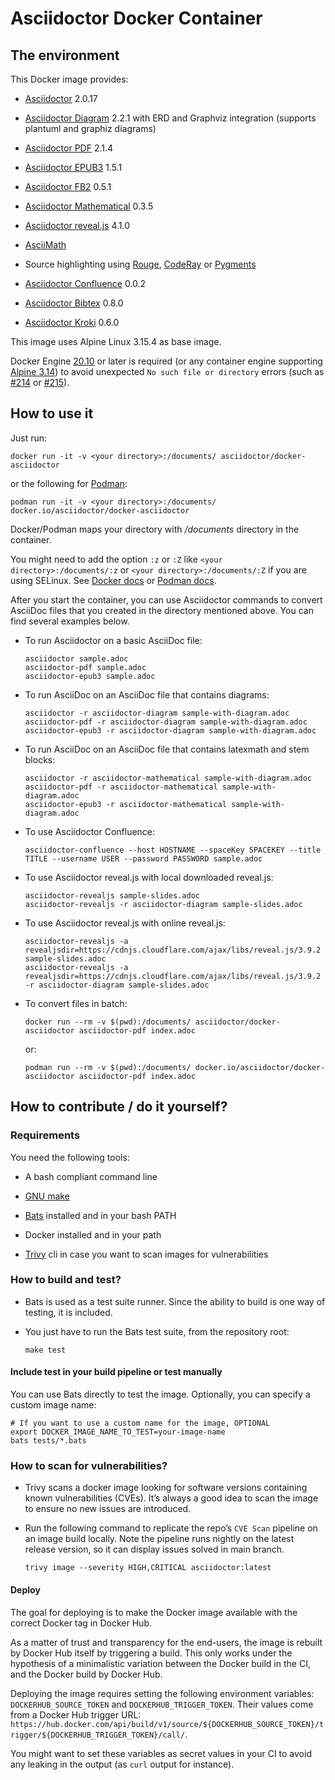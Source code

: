 # Asciidoctor Docker Container

## The environment

This Docker image provides:

-   [Asciidoctor](https://asciidoctor.org/) 2.0.17

-   [Asciidoctor Diagram](https://asciidoctor.org/docs/asciidoctor-diagram/) 2.2.1 with ERD and Graphviz integration (supports plantuml and graphiz diagrams)

-   [Asciidoctor PDF](https://asciidoctor.org/docs/asciidoctor-pdf/) 2.1.4

-   [Asciidoctor EPUB3](https://asciidoctor.org/docs/asciidoctor-epub3/) 1.5.1

-   [Asciidoctor FB2](https://github.com/asciidoctor/asciidoctor-fb2/) 0.5.1

-   [Asciidoctor Mathematical](https://github.com/asciidoctor/asciidoctor-mathematical) 0.3.5

-   [Asciidoctor reveal.js](https://docs.asciidoctor.org/reveal.js-converter/latest/) 4.1.0

-   [AsciiMath](https://rubygems.org/gems/asciimath)

-   Source highlighting using [Rouge](http://rouge.jneen.net), [CodeRay](https://rubygems.org/gems/coderay) or [Pygments](https://pygments.org/)

-   [Asciidoctor Confluence](https://github.com/asciidoctor/asciidoctor-confluence) 0.0.2

-   [Asciidoctor Bibtex](https://github.com/asciidoctor/asciidoctor-bibtex) 0.8.0

-   [Asciidoctor Kroki](https://github.com/Mogztter/asciidoctor-kroki) 0.6.0

This image uses Alpine Linux 3.15.4 as base image.

<div class="note">

Docker Engine [20.10](https://docs.docker.com/engine/release-notes/#20100) or later is required (or any container engine supporting [Alpine 3.14](https://wiki.alpinelinux.org/wiki/Release_Notes_for_Alpine_3.14.0)) to avoid unexpected `No such file or directory` errors (such as [\#214](https://github.com/asciidoctor/docker-asciidoctor/issues/214) or [\#215](https://github.com/asciidoctor/docker-asciidoctor/issues/215)).

</div>

## How to use it

Just run:

    docker run -it -v <your directory>:/documents/ asciidoctor/docker-asciidoctor

or the following for [Podman](https://podman.io/):

    podman run -it -v <your directory>:/documents/ docker.io/asciidoctor/docker-asciidoctor

Docker/Podman maps your directory with */documents* directory in the container.

<div class="note">

You might need to add the option `:z` or `:Z` like `<your directory>:/documents/:z` or `<your directory>:/documents/:Z` if you are using SELinux. See [Docker docs](https://docs.docker.com/storage/bind-mounts/#configure-the-selinux-label) or [Podman docs](https://docs.podman.io/en/latest/markdown/podman-run.1.html#volume-v-source-volume-host-dir-container-dir-options).

</div>

After you start the container, you can use Asciidoctor commands to convert AsciiDoc files that you created in the directory mentioned above.
You can find several examples below.

-   To run Asciidoctor on a basic AsciiDoc file:

        asciidoctor sample.adoc
        asciidoctor-pdf sample.adoc
        asciidoctor-epub3 sample.adoc

-   To run AsciiDoc on an AsciiDoc file that contains diagrams:

        asciidoctor -r asciidoctor-diagram sample-with-diagram.adoc
        asciidoctor-pdf -r asciidoctor-diagram sample-with-diagram.adoc
        asciidoctor-epub3 -r asciidoctor-diagram sample-with-diagram.adoc

-   To run AsciiDoc on an AsciiDoc file that contains latexmath and stem blocks:

        asciidoctor -r asciidoctor-mathematical sample-with-diagram.adoc
        asciidoctor-pdf -r asciidoctor-mathematical sample-with-diagram.adoc
        asciidoctor-epub3 -r asciidoctor-mathematical sample-with-diagram.adoc

-   To use Asciidoctor Confluence:

        asciidoctor-confluence --host HOSTNAME --spaceKey SPACEKEY --title TITLE --username USER --password PASSWORD sample.adoc

-   To use Asciidoctor reveal.js with local downloaded reveal.js:

        asciidoctor-revealjs sample-slides.adoc
        asciidoctor-revealjs -r asciidoctor-diagram sample-slides.adoc

-   To use Asciidoctor reveal.js with online reveal.js:

        asciidoctor-revealjs -a revealjsdir=https://cdnjs.cloudflare.com/ajax/libs/reveal.js/3.9.2 sample-slides.adoc
        asciidoctor-revealjs -a revealjsdir=https://cdnjs.cloudflare.com/ajax/libs/reveal.js/3.9.2 -r asciidoctor-diagram sample-slides.adoc

-   To convert files in batch:

        docker run --rm -v $(pwd):/documents/ asciidoctor/docker-asciidoctor asciidoctor-pdf index.adoc

    or:

        podman run --rm -v $(pwd):/documents/ docker.io/asciidoctor/docker-asciidoctor asciidoctor-pdf index.adoc

## How to contribute / do it yourself?

### Requirements

You need the following tools:

-   A bash compliant command line

-   [GNU make](http://man7.org/linux/man-pages/man1/make.1.html)

-   [Bats](https://github.com/sstephenson/bats) installed and in your bash PATH

-   Docker installed and in your path

-   [Trivy](https://github.com/aquasecurity/trivy) cli in case you want to scan images for vulnerabilities

### How to build and test?

-   Bats is used as a test suite runner. Since the ability to build is one way of testing, it is included.

-   You just have to run the Bats test suite, from the repository root:

        make test

#### Include test in your build pipeline or test manually

You can use Bats directly to test the image.
Optionally, you can specify a custom image name:

    # If you want to use a custom name for the image, OPTIONAL
    export DOCKER_IMAGE_NAME_TO_TEST=your-image-name
    bats tests/*.bats

### How to scan for vulnerabilities?

-   Trivy scans a docker image looking for software versions containing known vulnerabilities (CVEs).
    It’s always a good idea to scan the image to ensure no new issues are introduced.

-   Run the following command to replicate the repo’s `CVE Scan` pipeline on an image build locally.
    Note the pipeline runs nightly on the latest release version, so it can display issues solved in main branch.

        trivy image --severity HIGH,CRITICAL asciidoctor:latest

#### Deploy

The goal for deploying is to make the Docker image available with the correct Docker tag in Docker Hub.

As a matter of trust and transparency for the end-users, the image is rebuilt by Docker Hub itself by triggering a build.
This only works under the hypothesis of a minimalistic variation between the Docker build in the CI, and the Docker build by Docker Hub.

Deploying the image requires setting the following environment variables: `DOCKERHUB_SOURCE_TOKEN` and `DOCKERHUB_TRIGGER_TOKEN`.
Their values come from a Docker Hub trigger URL: `https://hub.docker.com/api/build/v1/source/${DOCKERHUB_SOURCE_TOKEN}/trigger/${DOCKERHUB_TRIGGER_TOKEN}/call/`.

You might want to set these variables as secret values in your CI to avoid any leaking in the output (as `curl` output for instance).
